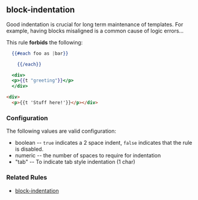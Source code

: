 ## block-indentation

Good indentation is crucial for long term maintenance of templates. For example, having blocks misaligned is a common cause of logic errors...

This rule **forbids** the following:

``` hbs
  {{#each foo as |bar}}

    {{/each}}

  <div>
  <p>{{t "greeting"}}</p>
  </div>
```

``` html
<div>
  <p>{{t 'Stuff here!'}}</p></div>
```

### Configuration

The following values are valid configuration:

  * boolean -- `true` indicates a 2 space indent, `false` indicates that the rule is disabled.
  * numeric -- the number of spaces to require for indentation
  * "tab" -- To indicate tab style indentation (1 char)

### Related Rules

  * [block-indentation](block-indentation.md)
